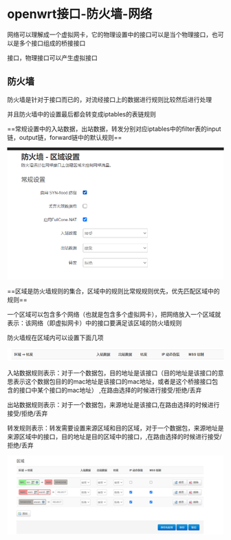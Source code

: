 # openwrt接口-防火墙-网络

网络可以理解成一个虚拟网卡，它的物理设置中的接口可以是当个物理接口，也可以是多个接口组成的桥接接口



接口，物理接口可以产生虚拟接口



## 防火墙

防火墙是针对于接口而已的，对流经接口上的数据进行规则比较然后进行处理

并且防火墙中的设置最后都会转变成iptables的表链规则

==常规设置中的入站数据，出站数据，转发分别对应iptables中的filter表的input链，output链，forward链中的默认规则==

![image-20200822192216984](https://raw.githubusercontent.com/yusenyi123/pictures1/master/imgs/20200827164716.png)

==区域是防火墙规则的集合，区域中的规则比常规规则优先，优先匹配区域中的规则==

一个区域可以包含多个网络（也就是包含多个虚拟网卡），把网络放入一个区域就表示：该网络（即虚拟网卡）中的接口要满足该区域的防火墙规则

防火墙规在区域内可以设置下面几项

![image-20200823120848056](https://raw.githubusercontent.com/yusenyi123/pictures1/master/imgs/20200827164724.png)





入站数据规则表示：对于一个数据包，目的地址是该接口（目的地址是该接口的意思表示这个数据包目的的mac地址是该接口的mac地址，或者是这个桥接接口包含的接口中某个接口的mac地址） ,在路由选择的时候进行接受/拒绝/丢弃



出站数据规则表示：对于一个数据包，来源地址是该接口,在路由选择的时候进行接受/拒绝/丢弃



转发规则表示：转发需要设置来源区域和目的区域，对于一个数据包，来源地址是来源区域中的接口，目的地址是目的区域中的接口，,在路由选择的时候进行接受/拒绝/丢弃



![image-20200822192604578](https://raw.githubusercontent.com/yusenyi123/pictures1/master/imgs/20200827164731.png)